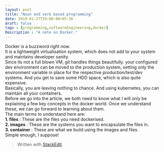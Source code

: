 ```yaml
---
layout: post
title: "Noun and verb based programming"
date: 2019-01-27T19:00:00+05:30
draft: false
tags : [programming,softwareEngineering,docker]
Description : "A note on Docker."
---
```

Docker is a buzzword right now.  
It is a lightweight virtualisation system, which does not add to your system and maintains developer sanity.  
Since its not a full blown VM, git handles things beautifully. your configured dev environment can be moved to the production system, setting only the environment variable in place for the respective production/test/dev systems. And you get to save some HDD space, which is also quite expensive.  
Basically, you are leaving nothing to chance. And using kubernetes, you can maintain all your containers.  
Before we go into the article, we both need to know what I will only be explaining a few key concepts in the docker world. Once we understand these, we can go forward to learning about them.  
The main terms to understand here are:  
**1. files** : These are the files you need dockerised.  
**2. images** : These are the systems you want to encapsulate the files in.    
**3. container** : These are what we build using the images and files.  
Simple enough, I suppose!

> Written with [StackEdit](https://stackedit.io/).
<!--stackedit_data:
eyJoaXN0b3J5IjpbLTc2Nzk5NjQxOCwtMTM0NjQyNTg4OV19
-->